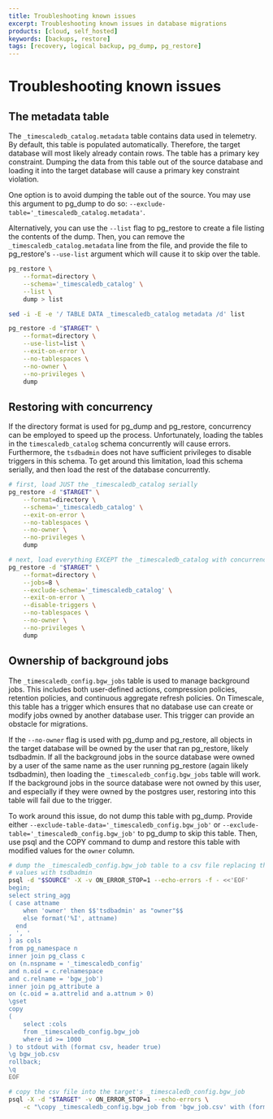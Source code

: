 ```yaml
---
title: Troubleshooting known issues
excerpt: Troubleshooting known issues in database migrations
products: [cloud, self_hosted]
keywords: [backups, restore]
tags: [recovery, logical backup, pg_dump, pg_restore]
---
```


# Troubleshooting known issues

## The metadata table

The `_timescaledb_catalog.metadata` table contains data used in telemetry. By 
default, this table is populated automatically. Therefore, the target database
will most likely already contain rows. The table has a primary key constraint. 
Dumping the data from this table out of the source database and loading it into
the target database will cause a primary key constraint violation.

One option is to avoid dumping the table out of the source. You may use this
argument to pg_dump to do so: `--exclude-table='_timescaledb_catalog.metadata'`.

Alternatively, you can use the `--list` flag to pg_restore to create a file 
listing the contents of the dump. Then, you can remove the 
`_timescaledb_catalog.metadata` line from the file, and provide the file to
pg_restore's `--use-list` argument which will cause it to skip over the table.

```bash
pg_restore \
    --format=directory \
    --schema='_timescaledb_catalog' \
    --list \
    dump > list

sed -i -E -e '/ TABLE DATA _timescaledb_catalog metadata /d' list

pg_restore -d "$TARGET" \
    --format=directory \
    --use-list=list \
    --exit-on-error \
    --no-tablespaces \
    --no-owner \
    --no-privileges \
    dump
```

## Restoring with concurrency

If the directory format is used for pg_dump and pg_restore, concurrency can be
employed to speed up the process. Unfortunately, loading the tables in the 
`timescaledb_catalog` schema concurrently will cause errors. Furthermore, the 
`tsdbadmin` does not have sufficient privileges to disable triggers in this 
schema. To get around this limitation, load this schema serially, and then load 
the rest of the database concurrently.

```bash
# first, load JUST the _timescaledb_catalog serially
pg_restore -d "$TARGET" \
    --format=directory \
    --schema='_timescaledb_catalog' \
    --exit-on-error \
    --no-tablespaces \
    --no-owner \
    --no-privileges \
    dump

# next, load everything EXCEPT the _timescaledb_catalog with concurrency
pg_restore -d "$TARGET" \
    --format=directory \
    --jobs=8 \
    --exclude-schema='_timescaledb_catalog' \
    --exit-on-error \
    --disable-triggers \
    --no-tablespaces \
    --no-owner \
    --no-privileges \
    dump
```

## Ownership of background jobs

The `_timescaledb_config.bgw_jobs` table is used to manage background jobs. This
includes both user-defined actions, compression policies, retention policies,
and continuous aggregate refresh policies. On Timescale, this table has a
trigger which ensures that no database use can create or modify jobs owned by
another database user. This trigger can provide an obstacle for migrations.

If the `--no-owner` flag is used with pg_dump and pg_restore, all objects in the
target database will be owned by the user that ran pg_restore, likely tsdbadmin.
If all the background jobs in the source database were owned by a user of the
same name as the user running pg_restore (again likely tsdbadmin), then loading
the `_timescaledb_config.bgw_jobs` table will work. If the background jobs in 
the source database were not owned by this user, and especially if they were
owned by the postgres user, restoring into this table will fail due to the
trigger.

To work around this issue, do not dump this table with pg_dump. Provide either
`--exclude-table-data='_timescaledb_config.bgw_job'` or 
`--exclude-table='_timescaledb_config.bgw_job'` to pg_dump to skip this table.
Then, use psql and the COPY command to dump and restore this table with modified
values for the `owner` column.

```bash
# dump the _timescaledb_config.bgw_job table to a csv file replacing the owner 
# values with tsdbadmin
psql -d "$SOURCE" -X -v ON_ERROR_STOP=1 --echo-errors -f - <<'EOF'
begin;
select string_agg
( case attname
    when 'owner' then $$'tsdbadmin' as "owner"$$
    else format('%I', attname)
  end
, ', '
) as cols
from pg_namespace n
inner join pg_class c
on (n.nspname = '_timescaledb_config'
and n.oid = c.relnamespace
and c.relname = 'bgw_job')
inner join pg_attribute a
on (c.oid = a.attrelid and a.attnum > 0)
\gset
copy
(
    select :cols 
    from _timescaledb_config.bgw_job
    where id >= 1000
) to stdout with (format csv, header true)
\g bgw_job.csv
rollback;
\q
EOF

# copy the csv file into the target's _timescaledb_config.bgw_job
psql -X -d "$TARGET" -v ON_ERROR_STOP=1 --echo-errors \
    -c "\copy _timescaledb_config.bgw_job from 'bgw_job.csv' with (format csv, header match)"
```